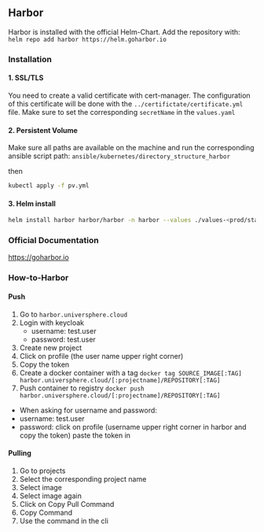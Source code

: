 ## Harbor

Harbor is installed with the official Helm-Chart.
Add the repository with:  
`helm repo add harbor https://helm.goharbor.io`

### Installation

#### 1. SSL/TLS
You need to create a valid certificate with cert-manager. The configuration of this certificate will be done with the `../certifictate/certificate.yml` file.
Make sure to set the corresponding `secretName` in the `values.yaml`

#### 2. Persistent Volume
Make sure all paths are available on the machine and run the corresponding ansible script
path: `ansible/kubernetes/directory_structure_harbor`

then

```bash
kubectl apply -f pv.yml
```

#### 3. Helm install
```bash
helm install harbor harbor/harbor -n harbor --values ./values-<prod/staging>.yaml
```

### Official Documentation
https://goharbor.io


### How-to-Harbor
#### Push 
1. Go to `harbor.universphere.cloud`
2. Login with keycloak
    * username: test.user
    * password: test.user
3. Create new project
4. Click on profile (the user name upper right corner)
5. Copy the token 
6. Create a docker container with a tag 
`docker tag SOURCE_IMAGE[:TAG] harbor.universphere.cloud/[:projectname]/REPOSITORY[:TAG]`
7. Push container to registry
`docker push harbor.universphere.cloud/[:projectname]/REPOSITORY[:TAG]`
 * When asking for username and password:
 * username: test.user
 * password: click on profile (username upper right corner in harbor and copy the token) paste the token in 

 #### Pulling
1. Go to projects 
2. Select the corresponding  project name
3. Select image
4. Select image again 
5. Click on Copy Pull Command
6. Copy Command
7. Use the command in the cli
